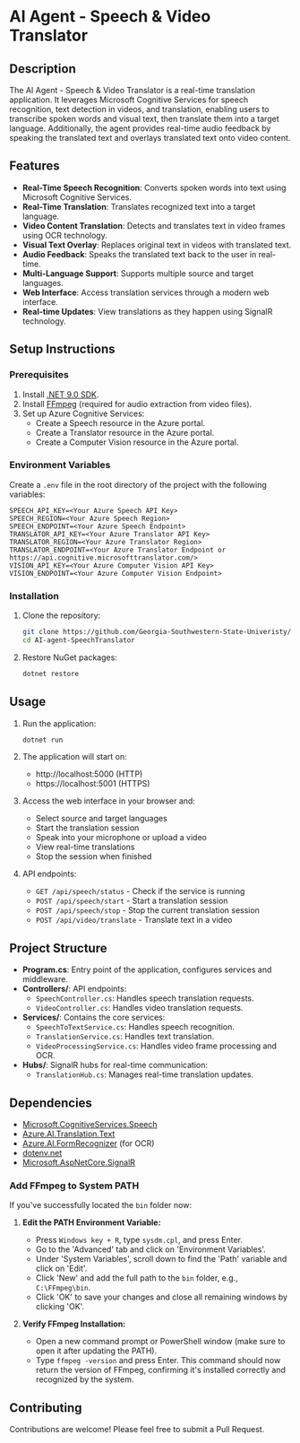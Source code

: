 # AI Agent - Speech & Video Translator

## Description
The AI Agent - Speech & Video Translator is a real-time translation application. It leverages Microsoft Cognitive Services for speech recognition, text detection in videos, and translation, enabling users to transcribe spoken words and visual text, then translate them into a target language. Additionally, the agent provides real-time audio feedback by speaking the translated text and overlays translated text onto video content.

## Features
- **Real-Time Speech Recognition**: Converts spoken words into text using Microsoft Cognitive Services.
- **Real-Time Translation**: Translates recognized text into a target language.
- **Video Content Translation**: Detects and translates text in video frames using OCR technology.
- **Visual Text Overlay**: Replaces original text in videos with translated text.
- **Audio Feedback**: Speaks the translated text back to the user in real-time.
- **Multi-Language Support**: Supports multiple source and target languages.
- **Web Interface**: Access translation services through a modern web interface.
- **Real-time Updates**: View translations as they happen using SignalR technology.

## Setup Instructions

### Prerequisites
1. Install [.NET 9.0 SDK](https://dotnet.microsoft.com/download/dotnet/9.0).
2. Install [FFmpeg](https://ffmpeg.org/) (required for audio extraction from video files).
3. Set up Azure Cognitive Services:
   - Create a Speech resource in the Azure portal.
   - Create a Translator resource in the Azure portal.
   - Create a Computer Vision resource in the Azure portal.

### Environment Variables
Create a `.env` file in the root directory of the project with the following variables:
```
SPEECH_API_KEY=<Your Azure Speech API Key>
SPEECH_REGION=<Your Azure Speech Region>
SPEECH_ENDPOINT=<Your Azure Speech Endpoint>
TRANSLATOR_API_KEY=<Your Azure Translator API Key>
TRANSLATOR_REGION=<Your Azure Translator Region>
TRANSLATOR_ENDPOINT=<Your Azure Translator Endpoint or https://api.cognitive.microsofttranslator.com/>
VISION_API_KEY=<Your Azure Computer Vision API Key>
VISION_ENDPOINT=<Your Azure Computer Vision Endpoint>
```

### Installation
1. Clone the repository:
   ```bash
   git clone https://github.com/Georgia-Southwestern-State-Univeristy/capstone-project-study-buddy.git
   cd AI-agent-SpeechTranslator
   ```
2. Restore NuGet packages:
   ```bash
   dotnet restore
   ```

## Usage
1. Run the application:
   ```bash
   dotnet run
   ```
2. The application will start on:
   - http://localhost:5000 (HTTP)
   - https://localhost:5001 (HTTPS)
   
3. Access the web interface in your browser and:
   - Select source and target languages
   - Start the translation session
   - Speak into your microphone or upload a video
   - View real-time translations
   - Stop the session when finished

4. API endpoints:
   - `GET /api/speech/status` - Check if the service is running
   - `POST /api/speech/start` - Start a translation session
   - `POST /api/speech/stop` - Stop the current translation session
   - `POST /api/video/translate` - Translate text in a video

## Project Structure
- **Program.cs**: Entry point of the application, configures services and middleware.
- **Controllers/**: API endpoints:
  - `SpeechController.cs`: Handles speech translation requests.
  - `VideoController.cs`: Handles video translation requests.
- **Services/**: Contains the core services:
  - `SpeechToTextService.cs`: Handles speech recognition.
  - `TranslationService.cs`: Handles text translation.
  - `VideoProcessingService.cs`: Handles video frame processing and OCR.
- **Hubs/**: SignalR hubs for real-time communication:
  - `TranslationHub.cs`: Manages real-time translation updates.

## Dependencies
- [Microsoft.CognitiveServices.Speech](https://www.nuget.org/packages/Microsoft.CognitiveServices.Speech/)
- [Azure.AI.Translation.Text](https://www.nuget.org/packages/Azure.AI.Translation.Text/)
- [Azure.AI.FormRecognizer](https://www.nuget.org/packages/Azure.AI.FormRecognizer/) (for OCR)
- [dotenv.net](https://www.nuget.org/packages/dotenv.net/)
- [Microsoft.AspNetCore.SignalR](https://www.nuget.org/packages/Microsoft.AspNetCore.SignalR/)

### Add FFmpeg to System PATH

If you've successfully located the `bin` folder now:

1. **Edit the PATH Environment Variable:**
   - Press `Windows key + R`, type `sysdm.cpl`, and press Enter.
   - Go to the 'Advanced' tab and click on 'Environment Variables'.
   - Under 'System Variables', scroll down to find the 'Path' variable and click on 'Edit'.
   - Click 'New' and add the full path to the `bin` folder, e.g., `C:\FFmpeg\bin`.
   - Click 'OK' to save your changes and close all remaining windows by clicking 'OK'.

2. **Verify FFmpeg Installation:**
   - Open a new command prompt or PowerShell window (make sure to open it after updating the PATH).
   - Type `ffmpeg -version` and press Enter. This command should now return the version of FFmpeg, confirming it's installed correctly and recognized by the system.

## Contributing
Contributions are welcome! Please feel free to submit a Pull Request.